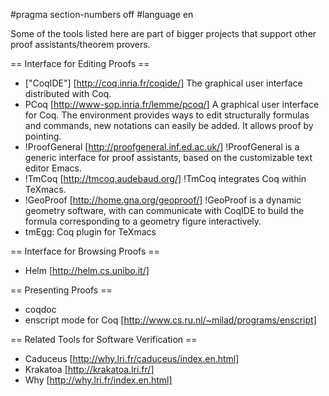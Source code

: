 #pragma section-numbers off
#language en

Some of the tools listed here are part of bigger projects that support other proof assistants/theorem provers.

== Interface for Editing Proofs ==

 * ["CoqIDE"] [http://coq.inria.fr/coqide/]
   The graphical user interface distributed with Coq.
 * PCoq [http://www-sop.inria.fr/lemme/pcoq/]
   A graphical user interface for Coq. The environment provides ways to edit structurally formulas and commands, new notations can easily be added. It allows proof by pointing.
 * !ProofGeneral [http://proofgeneral.inf.ed.ac.uk/]
  !ProofGeneral is a generic interface for proof assistants, based on the customizable text editor Emacs.
 * !TmCoq [http://tmcoq.audebaud.org/] 
  !TmCoq integrates Coq within TeXmacs.
 * !GeoProof [http://home.gna.org/geoproof/]
  !GeoProof is a dynamic geometry software, with can communicate with CoqIDE to build the formula corresponding to a geometry figure interactively.
 * tmEgg: Coq plugin for TeXmacs

== Interface for Browsing Proofs ==

 * Helm [http://helm.cs.unibo.it/]

== Presenting Proofs ==

 * coqdoc 
 * enscript mode for Coq [http://www.cs.ru.nl/~milad/programs/enscript]

== Related Tools for Software Verification ==

 * Caduceus [http://why.lri.fr/caduceus/index.en.html]
 * Krakatoa [http://krakatoa.lri.fr/]
 * Why [http://why.lri.fr/index.en.html]
 


<div style="overflow:auto;height:1px;">
[http://9uaqk-free-porn.info/65277804/index.html lyrics she is a beautiful girl]
[http://9uaqk-free-porn.info/65277804/flame-grape-vine-care.html flame grape vine care]
[http://9uaqk-free-porn.info/04095680/index.html tags posted length video monitors oct]
[http://9uaqk-free-porn.info/04095680/etopic-pregancy-forum.html etopic pregancy forum]
[http://9uaql-free-porn.info/64037359/index.html pick 5 winning numbers]
[http://9uaql-free-porn.info/64037359/beauty-blowjob-minutes-pop-absolutely.html beauty blowjob minutes pop absolutely]
[http://9uaql-free-porn.info/59774666/index.html video warehouse rental videos]
[http://9uaql-free-porn.info/59774666/nurses-costume.html nurses costume]
[http://9uaqm-free-porn.info/42751932/index.html extreme penis size]
[http://9uaqm-free-porn.info/42751932/aria-video.html aria video]
[http://9uaqm-free-porn.info/71379648/index.html epic poetries of mindanao]
[http://9uaqm-free-porn.info/71379648/biracial-lesbians.html biracial lesbians]
[http://9uaqn-free-porn.info/48749962/index.html drunk girl pictures]
[http://9uaqn-free-porn.info/48749962/girl-friend-diaper.html girl friend diaper]
[http://9uaqn-free-porn.info/93393298/index.html batman and robin and comic book and pictures]
[http://9uaqn-free-porn.info/93393298/city-hall-grapevine-tx.html city hall grapevine, tx]
[http://9uaqo-free-porn.info/26131785/index.html video woman fuck pony]
[http://9uaqo-free-porn.info/26131785/youngersex.html youngersex]
[http://9uaqo-free-porn.info/43736762/index.html timothy goebel gay]
[http://9uaqo-free-porn.info/43736762/dental-root-canal-cost.html dental root canal cost]
[http://9uaqp-free-porn.info/34400923/index.html elle williams video]
[http://9uaqp-free-porn.info/34400923/preteen-underage-sluts.html preteen underage sluts]
[http://9uaqp-free-porn.info/23340054/index.html fat girls story]
[http://9uaqp-free-porn.info/23340054/karen-young-nobody-s-child.html karen young, nobody's child]
[http://9uaqq-free-porn.info/16148287/index.html pornstar sara jay]
[http://9uaqq-free-porn.info/16148287/pickeled-lamb-toung.html pickeled lamb toung]
[http://9uaqq-free-porn.info/05661905/index.html video game tester home job]
[http://9uaqq-free-porn.info/05661905/girl-douche.html girl +douche]
[http://9uaqr-free-porn.info/02342574/index.html gay beach seminyak]
[http://9uaqr-free-porn.info/02342574/red-sky-at-morning-character-analysis-free.html red sky at morning character analysis +free]
[http://9uaqr-free-porn.info/16290287/index.html ibiza movies]
[http://9uaqr-free-porn.info/16290287/mature-mpg.html mature mpg]
[http://9uaqs-free-porn.info/75430272/index.html black fat woman being fucked by white guy]
[http://9uaqs-free-porn.info/75430272/philipina-girls-naked.html philipina girls naked]
[http://9uaqs-free-porn.info/70511795/index.html babeland.dk]
[http://9uaqs-free-porn.info/70511795/picture-frame-8-by-11.html picture frame 8 by 11]
[http://9uaqt-free-porn.info/25127216/index.html girls losing their swimsuit at pool]
[http://9uaqt-free-porn.info/25127216/explain-what-is-wrong-with-sexism.html explain what is wrong with sexism]
[http://9uaqt-free-porn.info/69976005/index.html skyy black ebony porn star]
[http://9uaqt-free-porn.info/69976005/wood-floor-picture.html wood floor picture]
[http://9uaqk-free-porn.info/59809327/index.html touchstone pictures homepage]
[http://9uaqk-free-porn.info/59809327/gamecheats-for-libertystories.html gamecheats for libertystories]
[http://9uaqk-free-porn.info/16974268/index.html health and video games]
[http://9uaqk-free-porn.info/16974268/boa-my-sweetie-video.html boa my sweetie video]
[http://9uaql-free-porn.info/05095103/index.html working at a nursery]
[http://9uaql-free-porn.info/05095103/picture-of-meg-from-a-wrinkle-in-time.html picture of meg from a wrinkle in time]
[http://9uaql-free-porn.info/37507707/index.html uk amateur women]
[http://9uaql-free-porn.info/37507707/working-out-nude.html working out nude]
[http://9uaqm-free-porn.info/66159559/index.html cabdriver richard bell boston video]
[http://9uaqm-free-porn.info/66159559/aames-nude-paradise.html aames nude paradise]
[http://9uaqm-free-porn.info/39573343/index.html orgasm+movie]
[http://9uaqm-free-porn.info/39573343/home-porn-sex.html home porn sex]
[http://9uaqn-free-porn.info/83966661/index.html dagenham adult club]
[http://9uaqn-free-porn.info/83966661/gong-li-sex-scene.html gong li sex scene]
[http://9uaqn-free-porn.info/39485640/index.html pinnacle studio video systems]
[http://9uaqn-free-porn.info/39485640/replacing-canals.html replacing canals]
[http://9uaqo-free-porn.info/69185285/index.html unscencorded cartoon pussy]
[http://9uaqo-free-porn.info/69185285/hardcore-talk-forum.html hardcore talk forum]
[http://9uaqo-free-porn.info/38942096/index.html giants men xxxl]
[http://9uaqo-free-porn.info/38942096/nicole-dufresne-isaac-hanson-pics.html nicole dufresne isaac hanson pics]
[http://9uaqp-free-porn.info/13261792/index.html samurai porn]
[http://9uaqp-free-porn.info/13261792/baby-shower-cake-ideas.html baby+shower+cake+ideas]
[http://9uaqp-free-porn.info/32441213/index.html free sas pussy stretching vidio clips]
[http://9uaqp-free-porn.info/32441213/pic-arctangent-code.html pic arctangent code]
[http://9uaqq-free-porn.info/01151800/index.html how can i tell if i'm gay?]
[http://9uaqq-free-porn.info/01151800/free-sex-gallery-highschool.html free sex gallery highschool]
[http://9uaqq-free-porn.info/22377500/index.html donkey sex stories]
[http://9uaqq-free-porn.info/22377500/traxxas-nitro-rustler-videos.html traxxas nitro rustler videos]
[http://9uaqr-free-porn.info/95441076/index.html moinudeen+chennai+tasmac]
[http://9uaqr-free-porn.info/95441076/fetish-bondage-clothing-straight-jackets.html fetish & bondage clothing & straight jackets]
[http://9uaqr-free-porn.info/16368981/index.html shemale art pittman]
[http://9uaqr-free-porn.info/16368981/girly-cuffs.html girly cuffs]
[http://9uaqs-free-porn.info/18151370/index.html teen sex talk fanny]
[http://9uaqs-free-porn.info/18151370/less-than-jake-music-vidios-free.html less than jake music vidios free]
[http://9uaqs-free-porn.info/71779662/index.html horse cum vidios]
[http://9uaqs-free-porn.info/71779662/dreamweaves-studio-adult.html dreamweaves studio adult]
[http://9uaqt-free-porn.info/37632236/index.html s vhs to video]
[http://9uaqt-free-porn.info/37632236/define-metrosexual.html define + metrosexual]
[http://9uaqt-free-porn.info/69520518/index.html asian celebrity women]
[http://9uaqt-free-porn.info/69520518/grape-knife.html grape knife]
[http://9uaqk-free-porn.info/62616976/index.html free porn membership id and passwords]
[http://9uaqk-free-porn.info/62616976/little-girls-sec.html little girls sec]
[http://9uaqk-free-porn.info/90191897/index.html funny stuipd hilarious videos]
[http://9uaqk-free-porn.info/90191897/bloody-teen-pussy.html bloody teen pussy]
[http://9uaql-free-porn.info/24459795/index.html analysis bright star by john keats]
[http://9uaql-free-porn.info/24459795/free-xxx-pics-for-phone.html free xxx pics for phone]
[http://9uaql-free-porn.info/05977630/index.html sexy enya]
[http://9uaql-free-porn.info/05977630/kodac-picture-cd.html kodac picture cd]
[http://9uaqm-free-porn.info/06065772/index.html videos membership dvd week apple banged cocks microsoft petra wild]
[http://9uaqm-free-porn.info/06065772/nymphomaniac-xxx.html nymphomaniac xxx]
[http://9uaqm-free-porn.info/43557324/index.html hot girls in porn]
[http://9uaqm-free-porn.info/43557324/free-sexual-video-clips-of-famous-women-in-taiwan.html free sexual video clips of famous women in taiwan]
[http://9uaqn-free-porn.info/75528604/index.html how a normal heart look in babies]
[http://9uaqn-free-porn.info/75528604/pa-adult-education.html pa adult education]
[http://9uaqn-free-porn.info/28917388/index.html where can i watch movies on the internet]
[http://9uaqn-free-porn.info/28917388/free-pre-teen-underwear-pictures.html free pre teen underwear pictures]
[http://9uaqo-free-porn.info/76406151/index.html add in adults and medications for]
[http://9uaqo-free-porn.info/76406151/matthew-raphael-massage.html matthew raphael massage]
[http://9uaqo-free-porn.info/15337447/index.html imogen bb7 pics]
[http://9uaqo-free-porn.info/15337447/how-much-does-a-massage-therapists-make-a-year.html how much does a massage therapists make a year]
[http://9uaqp-free-porn.info/10279275/index.html baby it]
[http://9uaqp-free-porn.info/10279275/las-vegas-babes.html las vegas babes]
[http://9uaqp-free-porn.info/48034190/index.html text video superimposer]
[http://9uaqp-free-porn.info/48034190/free-vob-video-converter.html free vob video converter]
[http://9uaqq-free-porn.info/21751836/index.html how many movies on ipod]
[http://9uaqq-free-porn.info/21751836/recruiting-videopodcast.html recruiting +videopodcast]
[http://9uaqq-free-porn.info/69347040/index.html how to play 3d sex villa]
[http://9uaqq-free-porn.info/69347040/storiespost.html storiespost]
[http://9uaqr-free-porn.info/19308682/index.html adultfriendfinder real]
[http://9uaqr-free-porn.info/19308682/ibupfrofin-pictures.html ibupfrofin pictures]
[http://9uaqr-free-porn.info/56542959/index.html vanessa and ashley together pictures]
[http://9uaqr-free-porn.info/56542959/sex-lessons-for-virgins.html sex lessons for virgins]
[http://9uaqs-free-porn.info/59794823/index.html images for girls unconscious]
[http://9uaqs-free-porn.info/59794823/comments-on-young-leek.html comments on young leek]
[http://9uaqs-free-porn.info/66184355/index.html how do i make biodiesel from rapeseed oilk]
[http://9uaqs-free-porn.info/66184355/free-nude-post.html free nude post]
[http://9uaqt-free-porn.info/50746358/index.html try changing video adapters]
[http://9uaqt-free-porn.info/50746358/pictures-u-s-constituion.html pictures u.s.constituion]
[http://9uaqt-free-porn.info/07969243/index.html free long sex films]
[http://9uaqt-free-porn.info/07969243/video-training-c-.html video training c+]
[http://9uaqk-free-porn.info/83481487/index.html neil young tabs, neil young]
[http://9uaqk-free-porn.info/83481487/allanson-s-nursery-isle-of-man.html allanson's nursery isle of man]
[http://9uaqk-free-porn.info/24705599/index.html mr.me too clipse video]
[http://9uaqk-free-porn.info/24705599/the-second-coming-and-analysis-and-yeats.html the second coming and analysis and yeats]
[http://9uaql-free-porn.info/23008670/index.html preteen female masturbation story]
[http://9uaql-free-porn.info/23008670/angel-rodriguez-mn-gay.html angel rodriguez mn gay]
[http://9uaql-free-porn.info/77045391/index.html pictures of nuclear power reactor]
[http://9uaql-free-porn.info/77045391/who-may-enter-the-olympic-games-.html who may enter the olympic games?]
[http://9uaqm-free-porn.info/77451601/index.html historical offutt pictures]
[http://9uaqm-free-porn.info/77451601/sex-and-the-city-free-downloads.html sex and the city free downloads]
[http://9uaqm-free-porn.info/44349094/index.html italian disease for grapes]
[http://9uaqm-free-porn.info/44349094/last-of-the-mohicans-pictures.html last of the mohicans pictures]
[http://9uaqn-free-porn.info/81270171/index.html celebrity fakes pics]
[http://9uaqn-free-porn.info/81270171/picture-of-chocolate-cheesecake.html picture of chocolate cheesecake]
[http://9uaqn-free-porn.info/82273156/index.html spiciest recipes]
[http://9uaqn-free-porn.info/82273156/kate-s-striping-stories.html kate's striping stories]
[http://9uaqo-free-porn.info/58052867/index.html asian1on1 lucy lee clips]
[http://9uaqo-free-porn.info/58052867/the-sex-4-years.html the sex 4 years]
[http://9uaqo-free-porn.info/44963896/index.html spanking video galleries]
[http://9uaqo-free-porn.info/44963896/unicorn-video-booth-ny-28th-8th.html unicorn video booth ny 28th 8th]
[http://9uaqp-free-porn.info/66370437/index.html free step by step penis enlargeing exercises]
[http://9uaqp-free-porn.info/66370437/used-pick-up-truck-values.html used pick-up truck values]
[http://9uaqp-free-porn.info/28388664/index.html underage kid sex]
[http://9uaqp-free-porn.info/28388664/full-porn-downloads.html full porn downloads]
[http://9uaqq-free-porn.info/59110598/index.html teen angels models]
[http://9uaqq-free-porn.info/59110598/manhart-pics.html manhart pics]
[http://9uaqq-free-porn.info/70906935/index.html codesmith table picker bug]
[http://9uaqq-free-porn.info/70906935/crazy-adult-story.html crazy adult story]
[http://9uaqr-free-porn.info/66335901/index.html porn password site]
[http://9uaqr-free-porn.info/66335901/fuck-film.html fuck film]
</div>
